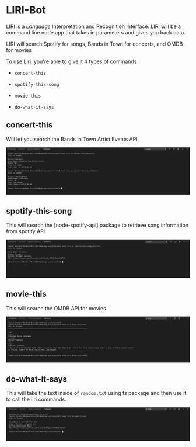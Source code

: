 # LIRI-Bot

LIRI is a _Language_ Interpretation and Recognition Interface. LIRI will be a command line node app that takes in parameters and gives you back data.

LIRI will search Spotify for songs, Bands in Town for concerts, and OMDB for movies


To use Liri, you're able to give it 4 types of commands

* `concert-this`

* `spotify-this-song`

* `movie-this`

* `do-what-it-says`


## concert-this 

Will let you search the Bands in Town Artist Events API.

![screenshot](/images/concertThis.png)   




## spotify-this-song

This will search the [node-spotify-api] package to retrieve song information from spotify API.

![screenshot](/images/spotifyThisSong.png)



## movie-this

This will search the OMDB API for movies

![screenshot](/images/movieThis.png)




## do-what-it-says

This will take the text inside of `random.txt` using fs package and then use it to call the liri commands.

![screenshot](/images/doWhatItSays.png)
